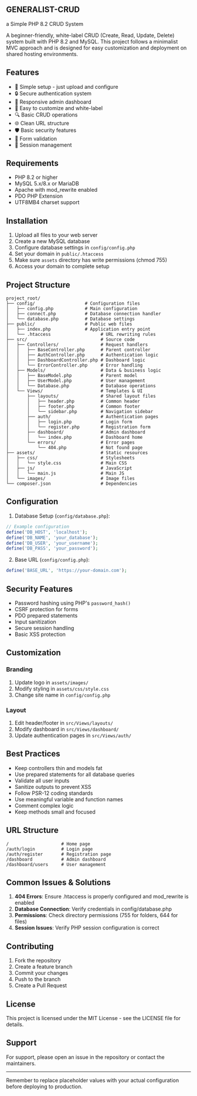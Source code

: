 ## GENERALIST-CRUD
a Simple PHP 8.2 CRUD System

A beginner-friendly, white-label CRUD (Create, Read, Update, Delete) system built with PHP 8.2 and MySQL. This project follows a minimalist MVC approach and is designed for easy customization and deployment on shared hosting environments.

## Features

- 🚀 Simple setup - just upload and configure
- 🔒 Secure authentication system
- 📱 Responsive admin dashboard
- 🎨 Easy to customize and white-label
- 🔍 Basic CRUD operations
- 🌐 Clean URL structure
- 🛡️ Basic security features
- 📝 Form validation
- 🔄 Session management

## Requirements

- PHP 8.2 or higher
- MySQL 5.x/8.x or MariaDB
- Apache with mod_rewrite enabled
- PDO PHP Extension
- UTF8MB4 charset support

## Installation

1. Upload all files to your web server
2. Create a new MySQL database
3. Configure database settings in `config/config.php`
4. Set your domain in `public/.htaccess`
5. Make sure `assets` directory has write permissions (chmod 755)
6. Access your domain to complete setup

## Project Structure

```
project_root/
├── config/                   # Configuration files
│   ├── config.php            # Main configuration
│   ├── connect.php           # Database connection handler
│   └── database.php          # Database settings
├── public/                   # Public web files
│   ├── index.php             # Application entry point
│   └── .htaccess                   # URL rewriting rules
├── src/                            # Source code
│   ├── Controllers/                # Request handlers
│   │   ├── BaseController.php      # Parent controller
│   │   ├── AuthController.php      # Authentication logic
│   │   ├── DashboardController.php # Dashboard logic
│   │   └── ErrorController.php     # Error handling
│   ├── Models/                     # Data & business logic
│   │   ├── BaseModel.php           # Parent model
│   │   ├── UserModel.php           # User management
│   │   └── Database.php            # Database operations
│   └── Views/                      # Templates & UI
│       ├── layouts/                # Shared layout files
│       │   ├── header.php          # Common header
│       │   ├── footer.php          # Common footer
│       │   └── sidebar.php         # Navigation sidebar
│       ├── auth/                   # Authentication pages
│       │   ├── login.php           # Login form
│       │   └── register.php        # Registration form
│       ├── dashboard/              # Admin dashboard
│       │   └── index.php           # Dashboard home
│       └── errors/                 # Error pages
│           └── 404.php             # Not found page
├── assets/                         # Static resources
│   ├── css/                        # Stylesheets
│   │   └── style.css               # Main CSS
│   ├── js/                         # JavaScript
│   │   └── main.js                 # Main JS
│   └── images/                     # Image files
└── composer.json                   # Dependencies

```

## Configuration

1. Database Setup (`config/database.php`):
```php
// Example configuration
define('DB_HOST', 'localhost');
define('DB_NAME', 'your_database');
define('DB_USER', 'your_username');
define('DB_PASS', 'your_password');
```

2. Base URL (`config/config.php`):
```php
define('BASE_URL', 'https://your-domain.com');
```

## Security Features

- Password hashing using PHP's `password_hash()`
- CSRF protection for forms
- PDO prepared statements
- Input sanitization
- Secure session handling
- Basic XSS protection

## Customization

### Branding
1. Update logo in `assets/images/`
2. Modify styling in `assets/css/style.css`
3. Change site name in `config/config.php`

### Layout
1. Edit header/footer in `src/Views/layouts/`
2. Modify dashboard in `src/Views/dashboard/`
3. Update authentication pages in `src/Views/auth/`

## Best Practices

- Keep controllers thin and models fat
- Use prepared statements for all database queries
- Validate all user inputs
- Sanitize outputs to prevent XSS
- Follow PSR-12 coding standards
- Use meaningful variable and function names
- Comment complex logic
- Keep methods small and focused

## URL Structure

```
/                    # Home page
/auth/login          # Login page
/auth/register       # Registration page
/dashboard           # Admin dashboard
/dashboard/users     # User management
```

## Common Issues & Solutions

1. **404 Errors**: Ensure .htaccess is properly configured and mod_rewrite is enabled
2. **Database Connection**: Verify credentials in config/database.php
3. **Permissions**: Check directory permissions (755 for folders, 644 for files)
4. **Session Issues**: Verify PHP session configuration is correct

## Contributing

1. Fork the repository
2. Create a feature branch
3. Commit your changes
4. Push to the branch
5. Create a Pull Request

## License

This project is licensed under the MIT License - see the LICENSE file for details.

## Support

For support, please open an issue in the repository or contact the maintainers.

---

Remember to replace placeholder values with your actual configuration before deploying to production.